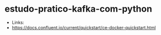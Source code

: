 # estudo-pratico-kafka-com-python

- Links:
- https://docs.confluent.io/current/quickstart/ce-docker-quickstart.html
